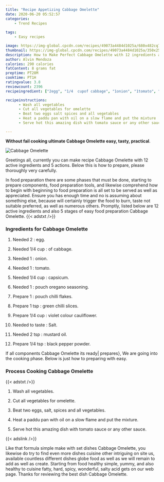 ```yaml
---
title: "Recipe Appetizing Cabbage Omelette"
date: 2020-06-20 05:52:57
categories:
    - Trend Recipes
    
tags:
    - Easy recipes

image: https://img-global.cpcdn.com/recipes/49073a4484d1025a/680x482cq70/cabbage-omelette-recipe-main-photo.jpg
thumbnail: https://img-global.cpcdn.com/recipes/49073a4484d1025a/350x250cq70/cabbage-omelette-recipe-main-photo.jpg
description: How to Make Perfect Cabbage Omelette with 12 ingredients and 5 stages of easy cooking.
author: Alvin Mendoza
calories: 290 calories
fatContent: 8 grams fat
preptime: PT28M
cooktime: PT1H
ratingvalue: 3.8
reviewcount: 2396
recipeingredient: ["2egg", "1/4  cupof cabbage", "1onion", "1tomato", "1/4 cupcapsicum", "1pouch oregano seasoning", "1pouch chilli flakes", "1 tspgreen chilli slices", "1/4 cupviolet colour cauliflower", "to tasteSalt", "2 tspmustard oil", "1/4 tspblack pepper powder"]

recipeinstructions: 
      - Wash all vegetables 
      - Cut all vegetables for omelette 
      - Beat two eggs salt spices and all vegetables 
      - Heat a paddu pan with oil on a slow flame and put the mixture 
      - Serve hot this amazing dish with tomato sauce or any other sauce

---
```




**Without fail cooking ultimate Cabbage Omelette easy, tasty, practical**. 


![Cabbage Omelette](https://img-global.cpcdn.com/recipes/49073a4484d1025a/680x482cq70/cabbage-omelette-recipe-main-photo.jpg "Cabbage Omelette")




Greetings all, currently you can make recipe Cabbage Omelette with 12 active ingredients and 5 actions. Below this is how to prepare, please thoroughly very carefully.

In food preparation there are some phases that must be done, starting to prepare components, food preparation tools, and likewise comprehend how to begin with beginning to food preparation is all set to be served as well as appreciated. Ensure you has enough time and no is assuming about something else, because will certainly trigger the food to burn, taste not suitable preferred, as well as numerous others. Promptly, listed below are 12 active ingredients and also 5 stages of easy food preparation Cabbage Omelette.
{{< adstxt />}}

### Ingredients for Cabbage Omelette


1. Needed 2 : egg.

1. Needed 1/4  cup : of cabbage.

1. Needed 1 : onion.

1. Needed 1 : tomato.

1. Needed 1/4 cup : capsicum.

1. Needed 1 : pouch oregano seasoning.

1. Prepare 1 : pouch chilli flakes.

1. Prepare 1 tsp : green chilli slices.

1. Prepare 1/4 cup : violet colour cauliflower.

1. Needed to taste : Salt.

1. Needed 2 tsp : mustard oil.

1. Prepare 1/4 tsp : black pepper powder.



If all components Cabbage Omelette its ready| prepares}, We are going into the cooking phase. Below is just how to preparing with easy.

### Process Cooking Cabbage Omelette

{{< adstxt />}}


1. Wash all vegetables.



1. Cut all vegetables for omelette.



1. Beat two eggs, salt, spices and all vegetables.



1. Heat a paddu pan with oil on a slow flame and put the mixture.



1. Serve hot this amazing dish with tomato sauce or any other sauce.





{{< adslink />}}

Like that formula simple make with set dishes Cabbage Omelette, you likewise do try to find even more dishes cuisine other intriguing on site us, available countless different dishes globe food as well as we will remain to add as well as create. Starting from food healthy simple, yummy, and also healthy to cuisine fatty, hard, spicy, wonderful, salty acid gets on our web page. Thanks for reviewing the best dish Cabbage Omelette.
